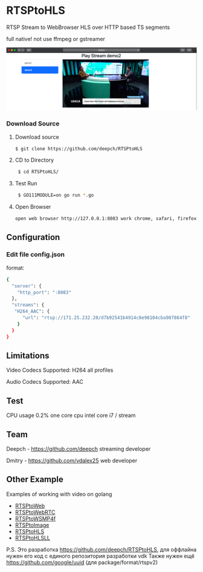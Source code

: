 # RTSPtoHLS

RTSP Stream to WebBrowser HLS over HTTP based TS segments

full native! not use ffmpeg or gstreamer


![RTSPtoHLS image](doc/demo4.png)

### Download Source

1. Download source
   ```bash 
   $ git clone https://github.com/deepch/RTSPtoHLS  
   ```
3. CD to Directory
   ```bash
    $ cd RTSPtoHLS/
   ```
4. Test Run
   ```bash
    $ GO111MODULE=on go run *.go
   ```
5. Open Browser
    ```bash
    open web browser http://127.0.0.1:8083 work chrome, safari, firefox
    ```

## Configuration

### Edit file config.json

format:

```bash
{
  "server": {
    "http_port": ":8083"
  },
  "streams": {
   "H264_AAC": {
      "url": "rtsp://171.25.232.20/d7b92541b4914c8e98104cba907864f8"
    }
  }
}
```

## Limitations

Video Codecs Supported: H264 all profiles

Audio Codecs Supported: AAC

## Test

CPU usage 0.2% one core cpu intel core i7 / stream

## Team

Deepch - https://github.com/deepch streaming developer

Dmitry - https://github.com/vdalex25 web developer

## Other Example

Examples of working with video on golang

- [RTSPtoWeb](https://github.com/deepch/RTSPtoWeb)
- [RTSPtoWebRTC](https://github.com/deepch/RTSPtoWebRTC)
- [RTSPtoWSMP4f](https://github.com/deepch/RTSPtoWSMP4f)
- [RTSPtoImage](https://github.com/deepch/RTSPtoImage)
- [RTSPtoHLS](https://github.com/deepch/RTSPtoHLS)
- [RTSPtoHLSLL](https://github.com/deepch/RTSPtoHLSLL)

P.S.
Это разработка https://github.com/deepch/RTSPtoHLS, для оффлайна нужен его код с единого репозитория разработки vdk
Также нужен ещё https://github.com/google/uuid (для package/format/rtspv2)
